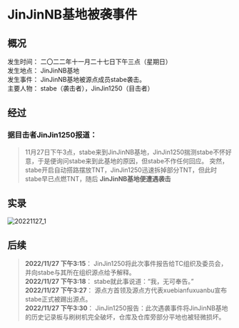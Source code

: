 # JinJinNB基地被袭事件

## **概况**

发生时间： 二〇二二年十一月二十七日下午三点（星期日）  
发生地点： JinJinNB基地  
发生事件： JinJinNB基地被源点成员stabe袭击。  
主要人物： stabe（袭击者），JinJin1250（目击者）

## **经过**

### **据目击者JinJin1250报道：**
>11月27日下午3点，stabe来到JinJinNB基地，JinJin1250揣测stabe不怀好意，于是便询问stabe来到此基地的原因，但stabe不作任何回应。
突然，stabe开启自动搭路摆放TNT，JinJin1250迅速拆掉部分TNT，但此时stabe早已点燃TNT，随后 **JinJinNB基地便遭遇袭击**

## **实录**

![20221127_1](https://voidtech.cn/i/2022/11/27/vutqvv.png)


## **后续**
> **2022/11/27 下午3:15**： JinJin1250将此次事件报告给TC组织及委员会，并向stabe与其所在组织源点给予解释。  
**2022/11/27 下午3:18**： stabe就此事说道：“我，无可奉告。”  
**2022/11/27 下午3:27**： 源点方首领及源点方代表xuebianfuxuanbu宣布stabe正式被踢出源点。  
**2022/11/27 下午3:30**： JinJin1250报告：此次遇袭事件将JinJinNB基地的历史记录板与刷树机完全破坏，仓库及仓库旁部分平地也被轻微损坏。
